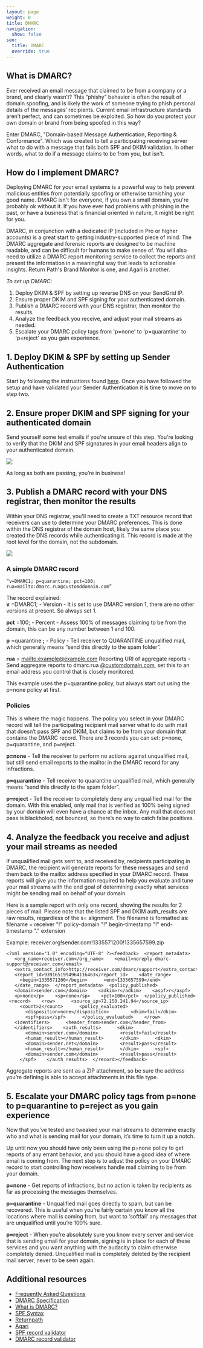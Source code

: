 ```yaml
---
layout: page
weight: 0
title: DMARC
navigation:
  show: false
seo:
  title: DMARC 
  override: true
---
```


## 	What is DMARC?
 	
Ever received an email message that claimed to be from a company or a brand, and clearly wasn’t? This “phishy” behavior is often the result of domain spoofing, and is likely the work of someone trying to phish personal details of the messages’ recipients. Current email infrastructure standards aren’t perfect, and can sometimes be exploited. So how do you protect your own domain or brand from being spoofed in this way?  

Enter DMARC, "Domain-based Message Authentication, Reporting & Conformance". Which was created to tell a participating receiving server what to do with a message that fails both SPF and DKIM validation. In other words, what to do if a message claims to be from you, but isn't.

## 	How do I implement DMARC?
 	
Deploying DMARC for your email systems is a powerful way to help prevent malicious entities from potentially spoofing or otherwise tarnishing your good name. DMARC isn't for everyone, if you own a small domain, you're probably ok without it. If you have ever had problems with phishing in the past, or have a business that is financial oriented in nature, It might be right for you. 

DMARC, in conjunction with a dedicated IP (included in Pro or higher accounts) is a great start to getting industry-supported piece of mind. The DMARC aggregate and forensic reports are designed to be machine readable, and can be difficult for humans to make sense of. You will also need to utilize a DMARC report monitoring service to collect the reports and present the information in a meaningful way that leads to actionable insights. 
Return Path's Brand Monitor is one, and Agari is another.

*To set up DMARC:*

1. Deploy DKIM & SPF by setting up reverse DNS on your SendGrid IP.
2. Ensure proper DKIM and SPF signing for your authenticated domain.
3. Publish a DMARC record with your DNS registrar, then monitor the results.
4. Analyze the feedback you receive, and adjust your mail streams as needed.
5. Escalate your DMARC policy tags from 'p=none' to 'p=quarantine' to 'p=reject' as you gain experience. 


## 1. Deploy DKIM & SPF by setting up Sender Authentication

Start by following the instructions found [here]({{root_url}}/ui/account-and-settings/how-to-set-up-domain-authentication/). Once you have followed the setup and have validated your Sender Authentication it is time to move on to step two. 

## 2. Ensure proper DKIM and SPF signing for your authenticated domain

Send yourself some test emails if you're unsure of this step. You're looking to verify that the DKIM and SPF signatures in your email headers align to your authenticated domain.

 ![](https://lh4.googleusercontent.com/kjZ6aO15x8UB3TcHG6X6N3G78rm601i7L6knyLCxw2Ujg4lFNpbG_5DrNK1wHYB6cZ27sIFb87q3rF8wx3xitTJxWQAdtOHqkAlS8CdyoIydj3gKY9w)  

As long as both are passing, you’re in business!

## 3. Publish a DMARC record with your DNS registrar, then monitor the results

Within your DNS registrar, you'll need to create a TXT resource record that receivers can use to determine your DMARC preferences. This is done within the DNS registrar of the domain host, likely the same place you created the DNS records while authenticating it. This record is made at the root level for the domain, not the subdomain.

![](https://lh6.googleusercontent.com/d9Cpjrw0_rW_s9KuXTYdfQNISzwOTFTunaDbkHU5frW7se-a3nsEkR2MkTIBGdUF8i6IhOCF88jLF0zGrjajwy2iIxcTdJ6ptxX4avQLsXYeThW_MhI)

 
 ### 	A simple DMARC record
 	
    “v=DMARC1; p=quarantine; pct=100; rua=mailto:dmarc.rua@customddomain.com”

The record explained:  
**v** =DMARC1;  - Version - It is set to use DMARC version 1, there are no other versions at present. So always set 1.

**pct** =100;  - Percent - Assess 100% of messages claiming to be from the domain, this can be any number between 1 and 100.

**p** =quarantine **;**   - Policy - Tell receiver to QUARANTINE unqualified mail, which generally means “send this directly to the spam folder”.

**rua** = [mailto:example@example.com](mailto:postmaster@authenticateddomain.com) Reporting URI of aggregate reports - Send aggregate reports to dmarc.rua [@customdomain.com](mailto:postmaster@authenticateddomain.com), set this to an email address you control that is closely monitored.

<call-out>

This example uses the p=quarantine policy, but always start out using the p=none policy at first.

</call-out>

### Policies

This is where the magic happens. The policy you select in your DMARC record will tell the participating recipient mail server what to do with mail that doesn’t pass SPF and DKIM, but claims to be from your domain that contains the DMARC record. There are 3 records you can set: p=none, p=quarantine, and p=reject. 

**p=none** - Tell the receiver to perform no actions against unqualified mail, but still send email reports to the mailto: in the DMARC record for any infractions. 

**p=quarantine** - Tell receiver to quarantine unqualified mail, which generally means “send this directly to the spam folder”. 

**p=reject** - Tell the receiver to completely deny any unqualified mail for the domain. With this enabled, only mail that is verified as 100% being signed by your domain will even have a chance at the inbox. Any mail that does not pass is blackholed, not bounced, so there’s no way to catch false positives.

## 4. Analyze the feedback you receive and adjust your mail streams as needed

If unqualified mail gets sent to, and received by, recipients participating in DMARC, the recipient will generate reports for these messages and send them back to the mailto: address specified in your DMARC record. These reports will give you the information required to help you evaluate and tune your mail streams with the end goal of determining exactly what services might be sending mail on behalf of your domain. 

Here is a sample report with only one record, showing the results for 2 pieces of mail. 
Please note that the listed SPF and DKIM auth\_results are raw results, regardless of the s= alignment. 
The filename is formatted as: filename = receiver "!" policy-domain "!" begin-timestamp "!" end-timestamp "." extension

Example: receiver.org!sender.com!1335571200!1335657599.zip

    <?xml version="1.0" encoding="UTF-8" ?><feedback>  <report_metadata>    <org_name>receiver.com</org_name>    <email>noreply-dmarc-support@receiver.com</email>    <extra_contact_info>http://receiver.com/dmarc/support</extra_contact_info>    <report_id>9391651994964116463</report_id>    <date_range>      <begin>1335571200</begin>      <end>1335657599</end>    </date_range>  </report_metadata>  <policy_published>    <domain>sender.com</domain>    <adkim>r</adkim>    <aspf>r</aspf>    <p>none</p>    <sp>none</sp>    <pct>100</pct>  </policy_published>  <record>    <row>      <source_ip>72.150.241.94</source_ip>      <count>2</count>      <policy_evaluated>        <disposition>none</disposition>        <dkim>fail</dkim>        <spf>pass</spf>      </policy_evaluated>    </row>    <identifiers>      <header_from>sender.com</header_from>    </identifiers>    <auth_results>      <dkim>        <domain>sender.com</domain>        <result>fail</result>        <human_result></human_result>      </dkim>      <dkim>        <domain>sender.net</domain>        <result>pass</result>        <human_result></human_result>      </dkim>      <spf>        <domain>sender.com</domain>        <result>pass</result>      </spf>    </auth_results>  </record></feedback>

<call-out>

 Aggregate reports are sent as a ZIP attachment, so be sure the address you’re defining is able to accept attachments in this file type.

 </call-out>

## 5. Escalate your DMARC policy tags from p=none to p=quarantine to p=reject as you gain experience

Now that you’ve tested and tweaked your mail streams to determine exactly who and what is sending mail for your domain, it’s time to turn it up a notch. 

Up until now you should have only been using the p=none policy to get reports of any errant behavior, and you should have a good idea of where email is coming from. The next step is to adjust the policy on your DMARC record to start controlling how receivers handle mail claiming to be from your domain.

**p=none** - Get reports of infractions, but no action is taken by recipients as far as processing the messages themselves. 

**p=quarantine** - Unqualified mail goes directly to spam, but can be recovered. This is useful when you’re fairly certain you know all the locations where mail is coming from, but want to ‘softfail’ any messages that are unqualified until you’re 100% sure. 

**p=reject** - When you’re absolutely sure you know every server and service that is sending email for your domain, signing is in place for each of these services and you want anything with the audacity to claim otherwise completely denied. Unqualified mail is completely deleted by the recipient mail server, never to be seen again. 

## 	Additional resources
 	
- [Frequently Asked Questions](http://dmarc.org/faq.html)  
- [DMARC Specification](http://dmarc.org/specification.html) 
- [What is DMARC?](http://sendgrid.com/blog/what-is-dmarc-and-why-should-you-care/) 
- [SPF Syntax](http://www.openspf.org/SPF_Record_Syntax)
- [Returnpath](http://www.returnpath.com/solution-content/dmarc-support/)
- [Agari](http://www.openspf.org/SPF_Record_Syntax)  
- [SPF record validator](http://www.kitterman.com/spf/validate.html)  
- [DMARC record validator](http://kitterman.com/dmarc/assistant.html)
